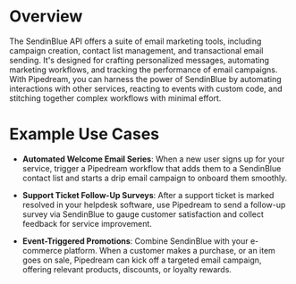 # Overview

The SendinBlue API offers a suite of email marketing tools, including campaign creation, contact list management, and transactional email sending. It's designed for crafting personalized messages, automating marketing workflows, and tracking the performance of email campaigns. With Pipedream, you can harness the power of SendinBlue by automating interactions with other services, reacting to events with custom code, and stitching together complex workflows with minimal effort.

# Example Use Cases

- **Automated Welcome Email Series**: When a new user signs up for your service, trigger a Pipedream workflow that adds them to a SendinBlue contact list and starts a drip email campaign to onboard them smoothly.

- **Support Ticket Follow-Up Surveys**: After a support ticket is marked resolved in your helpdesk software, use Pipedream to send a follow-up survey via SendinBlue to gauge customer satisfaction and collect feedback for service improvement.

- **Event-Triggered Promotions**: Combine SendinBlue with your e-commerce platform. When a customer makes a purchase, or an item goes on sale, Pipedream can kick off a targeted email campaign, offering relevant products, discounts, or loyalty rewards.
